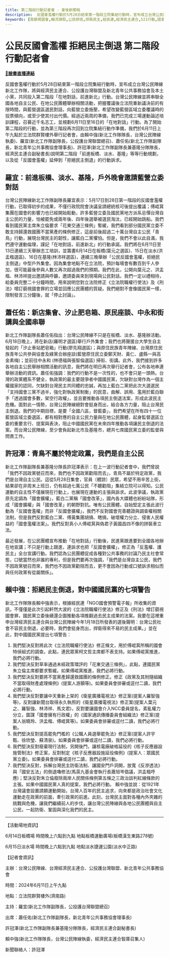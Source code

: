 ```yaml
---
title: 第二階段行動記者會 - 會後新聞稿
description:  反國會濫權行動於5月28日結束第一階段立院集結行動時，宣布成立台灣公民陣線新北工作隊，將與經濟民主連合、公投護台灣聯盟及新北青年公共事務協會及本土小黨，共同投入第二階段「在地對話，前進新北」行動。台灣公民陣線並將串聯全國各地自主公民、在地公民團體舉辦相關活動，把握覆議後立法院重新議決前的有限時間，與藍營選區選民對話，向藍營立委施壓，希望改變藍營區域立委覆議時的投票傾向，或至少使其付出代價。經過近兩周的準備，我們已完成三場運動論述培訓課程，召募近千名志工，並規劃6月11日至16日的「在地對話」行動。為了開始第二階段的行動，並為第三階段再次回到立院集結行動作準備，我們於6月11日上午九點於立法院群賢樓外舉行記者會，由賴中強(新北工作隊隊長，台灣公民陣線執委)、羅宜(新北工作隊副隊長，公投護台灣聯盟總召)、蕭任佑(新北工作隊副隊長，新北青年公共事務協會理事長)、許冠澤(新北工作隊副隊長兼基隆分隊隊長，經濟民主連合副秘書長)說明第二階段「前進板橋、淡水、基隆」等等行動規劃，以及從「反國會濫權」延伸到「拒絕民主倒退」的行動訴求。
keywords: [我藐視國會,輪流請假,公民排班,捍衛民主,經民連,經濟民主連合,521行動,國會濫權,立院集結,在地對話,前進新北]
---
```


# 公民反國會濫權 拒絕民主倒退 第二階段行動記者會

[**🔗臉書直播連結**](https://www.facebook.com/watch/live/?ref=watch_permalink&v=1447473972825746)

反國會濫權行動於5月28日結束第一階段立院集結行動時，宣布成立台灣公民陣線新北工作隊，將與經濟民主連合、公投護台灣聯盟及新北青年公共事務協會及本土小黨，共同投入第二階段「在地對話，前進新北」行動。台灣公民陣線並將串聯全國各地自主公民、在地公民團體舉辦相關活動，把握覆議後立法院重新議決前的有限時間，與藍營選區選民對話，向藍營立委施壓，希望改變藍營區域立委覆議時的投票傾向，或至少使其付出代價。經過近兩周的準備，我們已完成三場運動論述培訓課程，召募近千名志工，並規劃6月11日至16日的「在地對話」行動。為了開始第二階段的行動，並為第三階段再次回到立院集結行動作準備，我們於6月11日上午九點於立法院群賢樓外舉行記者會，由賴中強(新北工作隊隊長，台灣公民陣線執委)、羅宜(新北工作隊副隊長，公投護台灣聯盟總召)、蕭任佑(新北工作隊副隊長，新北青年公共事務協會理事長)、許冠澤(新北工作隊副隊長兼基隆分隊隊長，經濟民主連合副秘書長)說明第二階段「前進板橋、淡水、基隆」等等行動規劃，以及從「反國會濫權」延伸到「拒絕民主倒退」的行動訴求。

## 羅宜：前進板橋、淡水、基隆，戶外晚會邀請藍營立委對話

台灣公民陣線新北工作隊副隊長羅宜表示：5月17日到28日第一階段的反國會濫權行動，已取得初步的成果，不僅行政院院會決議呈請總統核可後提出覆議；傅崐萁集團在國會的影響力也已經開始鬆動，許多藍營立委及國民黨地方派系忌憚台灣自主公民的力量，怕被罷免或兩年後、四年後選舉被選民淘汰，已經開始跳船。我們看到國民黨主席朱立倫要求「花東交通三條例」暫緩，我們看到部分國民黨立委不敢支持歸還救國團不當黨產的條例修正，這是前後超過二十萬台灣自主公民「青鳥」行動，展現台灣民主的韌性，讓藍白二黨懼怕。但是，我們不會以此自滿，我們遵守運動倫理，謹記「在地對話，前進新北」的行動承諾。我們將在6月11日至13日連續三天舉辦志工培訓，並籌畫6月14日在板橋(葉元之選區)、15日在淡水(洪孟楷選區)、16日在基隆(林沛祥選區)，連續三晚舉辦「公民反國會濫權，拒絕民主倒退」中型戶外集會。因為集會地點不在立法院，預計每場會有數百到千人參加，很可能最後參與人數又再次超過我們的預期。我們在此，公開向葉元之、洪孟楷、林沛祥提出邀請與呼籲，邀請委員來到現場與公民對話，我們一定以禮相待，給委員完整二十分鐘時間，用來說明您對立法院修正《立法院職權行使法》及《刑法》增訂藐視國會罪的立場並回應公民團體的質疑。我們絕對不會像國民黨一樣，限制發言三分鐘後，就「停止討論」。

 

## 蕭任佑：新店集會、汐止肥皂箱、原民座談、中永和街講與全國串聯

新北工作隊副隊長蕭任佑指出：台灣公民陣線不只是在板橋、淡水、基隆辦活動。6月18日晚上，將在新店(羅明才選區)舉行戶外集會；我們也將聲援台大學生自主發起的「汐止車站肥皂箱」行動(廖先翔選區)；與原住民族青年陣線、台灣原住民族青年公共參與協會及綠黨合辦座談(藍營原住民立委鄭天財、黃仁、盧縣一與高金素梅)；並前往中永和 (林德福與張智倫選區) 掃街、街講。此外，我們接到許多各地自主公民舉辦相關活動的訊息，我們將在明日再次舉行記者會，公布各地串連舉辦活動的資訊。蕭任佑強調：我們的行動不是一次性的，也不會只是一頭熱。台灣的政黨體系不健全，執政黨的最主要競爭者中國國民黨，欠缺對台灣作為一個主權國家的認同，欠缺對台灣民主共同體的忠誠，再加上藍白二黨把此次大選選民「支持國會三黨不過半，強化對執政黨制衡」的民意，曲解、誤用、濫用於藍白聯手「透過國會多數，架空行政權」，並且要推動各項民主倒退法案，形成此波民主危機。面對此一情勢，台灣公民陣線絕對會挺身而出，結合各方力量，阻止台灣民主倒退。我們的中期目標，是要「全國八區，督藍委」，我們希望在所有四十一位藍營區域立委選區，都有相對應的自主公民力量與在地公民團體，起身監督選區立委的重要言行、提案與表決，阻止中國國民黨在未來四年推動各項讓民主倒退的法案。而台灣公民陣線，至少會負起新北市及基隆市，總共七席國民黨立委的監督與問責工作。

 

## 許冠澤：青鳥不屬於特定政黨，我們是自主公民

新北工作隊副隊長兼基隆分隊長許冠澤表示：在上一波行動記者會中，我們曾說「我們不因政黨號召而來，我們也不因政黨勸阻而去」，青鳥不屬於特定政黨，我們是台灣自主公民。這從5月28日集會，官員〔體諒〕民眾，希望不用辛苦上街，結果卻在非周末上班日，仍有超過七萬公民「不聽勸阻」集結立院可以得知。公民運動的自主性不僅展現在行動上，也展現在運動的主張與訴求。此波爭議，執政黨原先定調為「國會擴權」，藍白二黨稱「國會改革」，國內各大媒體也紛紛站隊，形成「國會擴權」與「國會改革」的朝野對抗。唯有公民團體，自始堅定主張此波行動為「反國會濫權」而非「反國會擴權」，我們不反對國會完善聽證與調查權相關法制，但是我們反對藍白二黨、傅黃集團胡搞、瞎搞，破壞權力分立、侵害人民權益的「國會濫權法案」。我們反對真小人傅崐萁與偽君子黃國昌四不像的拼裝車立法。

最近發展，在公民團體宣布推動「在地對話」行動後，民進黨跟進要到全國各地辦在地宣講；不只是行動上跟進，連訴求也把「反國會擴權」，修正為「反濫權、護民主」全台宣講行動。我們認為公民團體促成各種對公共事務的討論乃民主社會常態，口號當然也非誰的專利，但是我們要再次強調，「我們是台灣自主公民，我們不因政黨號召而來，我們也不因政黨勸阻而去，更不會因為行動或口號訴求相似而與任何政黨有從屬關係」。

 

## 賴中強：拒絕民主倒退，對中國國民黨的七項警告

新北工作隊隊長賴中強表示，根據經民連「NGO國會預警電子報」所收集的資訊，不僅僅是此次引起軒然大波的《立法院職權行使法》修正及《刑法》增訂藐視國會罪，國民黨立委後續還企圖推動各項推翻過去民主成果的法案。我要在這裡重申台灣經濟民主連合與台灣公民陣線今年1月18日所發表的選後聲明：台灣公民社會不容民主倒退，必要時，我們會挺身而出，捍衛得來不易的民主成果。」並在此，對中國國民黨提出七項警告：

1. 我們堅決反對將此次《立法院職權行使法》修正條文，用於傅崐萁所稱的國會特偵組式的調查。此點，連民眾黨柯文哲主席都不表支持。如果傅崐萁推進，我們必將行動。
2. 我們堅決反對草率通過未經政策環評的「花東交通三條例」，此點，連國民黨朱立倫主席都要求暫緩。如果傅崐萁推進，我們必將行動。
3. 我們堅決反對要將不當黨產歸還救國團的條例修正。修正《政黨及其附隨組織不當取得財產處理條例》(提案人游顥等)。如果委員會排審或逕付二讀，我們必將行動。
4. 我們堅決反對要讓中天重新上架的《衛星廣播電視法》修正案(提案人羅智強等)，反對讓新聞台取得永久執照的《衛星廣播電視法》修正案(提案人葉元之、羅智強、林沛祥、馬文君)，反對要讓國會介入NCC委員提名，紊亂權力分立，圖謀「國會擁有行政權」的《國家通訊傳播委員會組織法》修正案(提案人翁曉玲、洪孟楷、傅崐萁等)。如果委員會排審或逕付二讀，我們必將行動。
5. 我們堅決反對提高罷免門檻的《公職人員選舉罷免法》修正案(提案人許宇甄、徐欣瑩、蘇清泉)。如果委員會排審或逕付二讀，我們必將行動。
6. 我們堅決反對廢棄現行法制，另開後門，讓核電廠破格延役的《核子反應器設施管制法》修正案，反對制定《核子反應器設施延役條例》(提案人：眾國民黨立委)。如果委員會排審或逕付二讀，我們必將行動。
7. 我們堅決反對，拆解台灣民主防衛法制、讓國安門戶洞開，放寬《反滲透法》與「國安五法」的倒退嚕修法(馬英九基金會執行長蕭旭岑倡議，洪孟楷呼應)；堅決反對朱立倫廢除兩岸人民關係條例第五條之三政治談判紅線條款的主張。如果中國國民黨人真的提案，我們必將行動。
賴中強並說：從1921年台灣議會設置請願運動開始，台灣人百年的民主追求，向來都是政治社會文化運動走在政黨的前面，牽引政黨的前進。此刻，台灣民主面對各種內外夾雜的挑戰與危機，讓我們繼續前人的步伐，讓台灣公民陣線與各地公民團體與自主公民，一起防衛、鞏固與深化我們的民主。

---

【活動場地資訊】

6月14日板橋場 時間晚上六點到九點 地點板橋運動廣場(板橋漢生東路278號)

6月15日淡水場 時間晚上六點到九點 地點淡水捷運公園(淡水中正路)

【記者會資訊】

主辦：台灣公民陣線、台灣經濟民主連合、公投護台灣聯盟、新北青年公共事務協會

時間：2024年6月11日上午九點

地點：立法院群賢樓外(濟南路)

主持：羅宜(新北工作隊副隊長，公投護台灣聯盟總召)

出席：蕭任佑(新北工作隊副隊長，新北青年公共事務協會理事長)

許冠澤(新北工作隊副隊長兼基隆分隊隊長，經濟民主連合副秘書長)

賴中強(新北工作隊隊長，台灣公民陣線執委，經濟民主連合智庫召集人)

新聞聯絡人：許冠澤